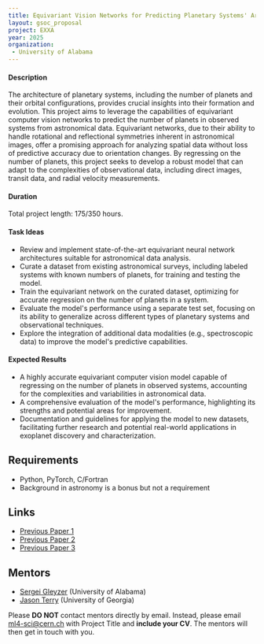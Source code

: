 ```yaml
---
title: Equivariant Vision Networks for Predicting Planetary Systems' Architectures
layout: gsoc_proposal
project: EXXA
year: 2025
organization:
 - University of Alabama
---
```


#### Description

The architecture of planetary systems, including the number of planets and their orbital configurations, provides crucial insights into their formation and evolution. This project aims to leverage the capabilities of equivariant computer vision networks to predict the number of planets in observed systems from astronomical data. Equivariant networks, due to their ability to handle rotational and reflectional symmetries inherent in astronomical images, offer a promising approach for analyzing spatial data without loss of predictive accuracy due to orientation changes. By regressing on the number of planets, this project seeks to develop a robust model that can adapt to the complexities of observational data, including direct images, transit data, and radial velocity measurements.

#### Duration

Total project length: 175/350 hours.

#### Task Ideas

  - Review and implement state-of-the-art equivariant neural network architectures suitable for astronomical data analysis.
  - Curate a dataset from existing astronomical surveys, including labeled systems with known numbers of planets, for training and testing the model.
  - Train the equivariant network on the curated dataset, optimizing for accurate regression on the number of planets in a system.
  - Evaluate the model's performance using a separate test set, focusing on its ability to generalize across different types of planetary systems and observational techniques.
  - Explore the integration of additional data modalities (e.g., spectroscopic data) to improve the model's predictive capabilities.

#### Expected Results

  - A highly accurate equivariant computer vision model capable of regressing on the number of planets in observed systems, accounting for the complexities and variabilities in astronomical data.
  - A comprehensive evaluation of the model's performance, highlighting its strengths and potential areas for improvement.
  - Documentation and guidelines for applying the model to new datasets, facilitating further research and potential real-world applications in exoplanet discovery and characterization.

## Requirements

* Python, PyTorch, C/Fortran
* Background in astronomy is a bonus but not a requirement

<!-- ## Test
Use [this link](https://docs.google.com/document/d/10jZ7aubVkfkcpURQQnvrvbC7o3XgglsJwjS0UA7SRBE/edit?usp=sharing) for instructions on completing the test. -->

## Links

* [Previous Paper 1](https://iopscience.iop.org/article/10.3847/1538-4357/aca477)
* [Previous Paper 2](https://iopscience.iop.org/article/10.3847/1538-4357/acc737)
* [Previous Paper 3](https://nips.cc/virtual/2023/76224)

## Mentors

* [Sergei Gleyzer](mailto:ml4-sci@cern.ch) (University of Alabama)
* [Jason Terry](mailto:jpterry@uga.edu) (University of Georgia)

Please **DO NOT** contact mentors directly by email. Instead, please email [ml4-sci@cern.ch](mailto:ml4-sci@cern.ch) with Project Title and **include your CV**. The mentors will then get in touch with you.
